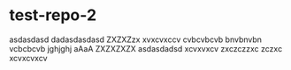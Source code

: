 # test-repo-2
asdasdasd
dadasdasdasd
ZXZXZzx
xvxcvxccv
cvbcvbcvb
bnvbnvbn
vcbcbcvb
jghjghj
aAaA
ZXZXZXZX
asdasdadsd
xcvxvxcv
zxczczzxc
zczxc
xcvxcvxcv
